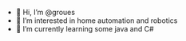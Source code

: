 - 👋 Hi, I’m @groues
- 👀 I’m interested in home automation and robotics
- 🌱 I’m currently learning some java and C#

<!---
groues/groues is a ✨ special ✨ repository because its `README.md` (this file) appears on your GitHub profile.
You can click the Preview link to take a look at your changes.
--->
